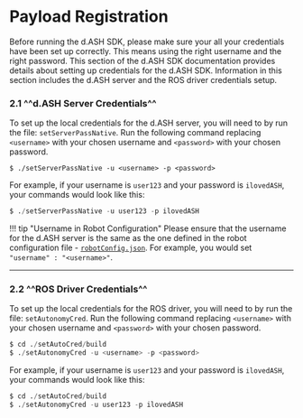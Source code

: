 # Payload Registration

Before running the d.ASH SDK, please make sure your all your credentials have been set up correctly. This means using the right username and the right password. This section of the d.ASH SDK documentation provides details about setting up credentials for the d.ASH SDK. Information in this section includes the d.ASH server and the ROS driver credentials setup.

### 2.1 ^^d.ASH Server Credentials^^

To set up the local credentials for the d.ASH server, you will need to by run the file:  `setServerPassNative`. Run the following command replacing `<username>` with your chosen username and  `<password>` with your chosen password.

```
$ ./setServerPassNative -u <username> -p <password>
```

For example, if your username is `user123` and your password is `ilovedASH`, your commands would look like this:
``` python
$ ./setServerPassNative -u user123 -p ilovedASH
```

!!! tip "Username in Robot Configuration"
    Please ensure that the username for the d.ASH server is the same as the one defined in the robot configuration file - [`robotConfig.json`](/sdk-config/robot-config). For example, you would set `"username" : "<username>"`.

--- 

### 2.2 ^^ROS Driver Credentials^^

To set up the local credentials for the ROS driver, you will need to by run the file:  `setAutonomyCred`. Run the following command replacing `<username>` with your chosen username and  `<password>` with your chosen password. 

``` python
$ cd ./setAutoCred/build
$ ./setAutonomyCred -u <username> -p <password> 
```
For example, if your username is `user123` and your password is `ilovedASH`, your commands would look like this:
``` python
$ cd ./setAutoCred/build
$ ./setAutonomyCred -u user123 -p ilovedASH 
```